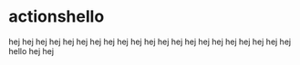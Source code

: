 # actionshello
hej
hej
hej
hej
hej
hej
hej
hej
hej
hej
hej
hej
hej
hej
hej
hej
hej
hej
hej
hej
hej
hello
hej
hej
